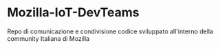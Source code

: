 # Mozilla-IoT-DevTeams
Repo di comunicazione e condivisione codice sviluppato all'interno della community Italiana di Mozilla
